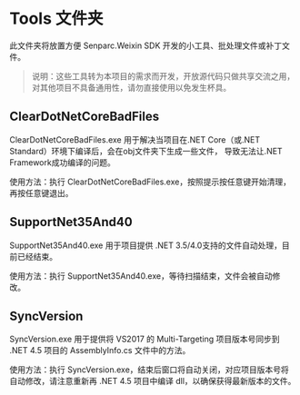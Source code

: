 # Tools 文件夹
此文件夹将放置方便 Senparc.Weixin SDK 开发的小工具、批处理文件或补丁文件。

> 说明：这些工具转为本项目的需求而开发，开放源代码只做共享交流之用，对其他项目不具备通用性，请勿直接使用以免发生杯具。

## ClearDotNetCoreBadFiles
ClearDotNetCoreBadFiles.exe 用于解决当项目在.NET Core（或.NET Standard）环境下编译后，会在obj文件夹下生成一些文件，
导致无法让.NET Framework成功编译的问题。

使用方法：执行 ClearDotNetCoreBadFiles.exe，按照提示按任意键开始清理，再按任意键退出。


## SupportNet35And40
SupportNet35And40.exe 用于项目提供 .NET 3.5/4.0支持的文件自动处理，目前已经结束。

使用方法：执行 SupportNet35And40.exe，等待扫描结束，文件会被自动修改。

## SyncVersion
SyncVersion.exe 用于提供将 VS2017 的 Multi-Targeting 项目版本号同步到 .NET 4.5 项目的 AssemblyInfo.cs 文件中的方法。

使用方法：执行 SyncVersion.exe，结束后窗口将自动关闭，对应项目版本号将自动修改，请注意重新再 .NET 4.5 项目中编译 dll，以确保获得最新版本的文件。